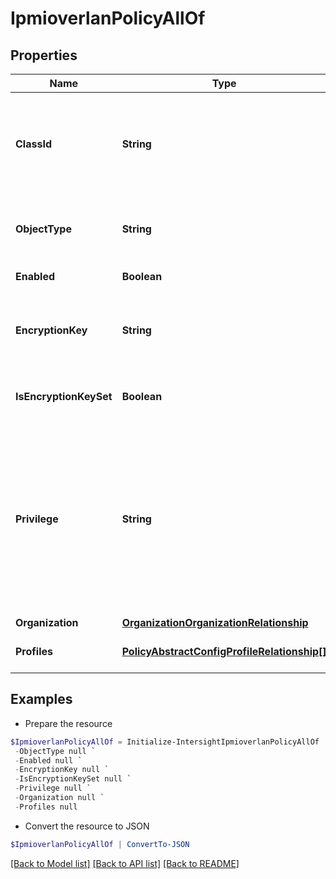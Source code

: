 # IpmioverlanPolicyAllOf
## Properties

Name | Type | Description | Notes
------------ | ------------- | ------------- | -------------
**ClassId** | **String** | The fully-qualified name of the instantiated, concrete type. This property is used as a discriminator to identify the type of the payload when marshaling and unmarshaling data. | [default to "ipmioverlan.Policy"]
**ObjectType** | **String** | The fully-qualified name of the instantiated, concrete type. The value should be the same as the &#39;ClassId&#39; property. | [default to "ipmioverlan.Policy"]
**Enabled** | **Boolean** | State of the IPMI Over LAN service on the endpoint. | [optional] [default to $true]
**EncryptionKey** | **String** | The encryption key to use for IPMI communication. It should have an even number of hexadecimal characters and not exceed 40 characters. | [optional] 
**IsEncryptionKeySet** | **Boolean** | Indicates whether the value of the &#39;encryptionKey&#39; property has been set. | [optional] [readonly] [default to $false]
**Privilege** | **String** | The highest privilege level that can be assigned to an IPMI session on a server. * &#x60;admin&#x60; - Privilege to perform all actions available through IPMI. * &#x60;user&#x60; - Privilege to perform some functions through IPMI but restriction on performing administrative tasks. * &#x60;read-only&#x60; - Privilege to view information throught IPMI but restriction on making any changes. | [optional] [default to "admin"]
**Organization** | [**OrganizationOrganizationRelationship**](OrganizationOrganizationRelationship.md) |  | [optional] 
**Profiles** | [**PolicyAbstractConfigProfileRelationship[]**](PolicyAbstractConfigProfileRelationship.md) | An array of relationships to policyAbstractConfigProfile resources. | [optional] 

## Examples

- Prepare the resource
```powershell
$IpmioverlanPolicyAllOf = Initialize-IntersightIpmioverlanPolicyAllOf  -ClassId null `
 -ObjectType null `
 -Enabled null `
 -EncryptionKey null `
 -IsEncryptionKeySet null `
 -Privilege null `
 -Organization null `
 -Profiles null
```

- Convert the resource to JSON
```powershell
$IpmioverlanPolicyAllOf | ConvertTo-JSON
```

[[Back to Model list]](../README.md#documentation-for-models) [[Back to API list]](../README.md#documentation-for-api-endpoints) [[Back to README]](../README.md)

